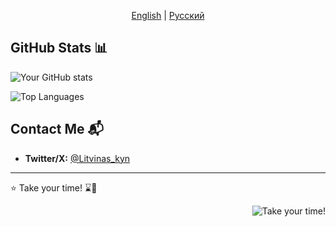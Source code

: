 <!-- Language Switch -->

<p align="center">
  <a href="https://github.com/litvinasGH/litvinasGH/blob/main/README.md">English</a> | 
  <a href="https://github.com/litvinasGH/litvinasGH/blob/main/README_RUS.md">Русский</a>
</p>

<div id="en">

## GitHub Stats 📊

![Your GitHub stats](https://github-readme-stats.vercel.app/api?username=LitvinasGH&show_icons=true&theme=dark&icon_color=FF0000&ring_color=FF0000)

![Top Languages](https://github-readme-stats.vercel.app/api/top-langs/?username=litvinasGH&layout=compact&theme=dark&hide_title=true)

## Contact Me 📬

- **Twitter/X:** [@Litvinas_kyn](https://twitter.com/Litvinas_kyn)

---

⭐️ Take your time! ⌛️🎩

</div>

<p align="right">
<img src = "gif/takeyourtime.gif" alt = "Take your time!">
</p>



